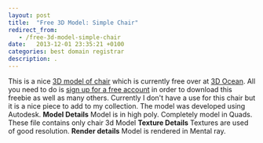 ```yaml
---
layout: post
title:  "Free 3D Model: Simple Chair"
redirect_from:
   - /free-3d-model-simple-chair
date:   2013-12-01 23:35:21 +0100
categories: best domain registrar
description: .
---
```


This is a nice [3D model of chair](http://3docean.net/item/chair/5963945?WT.ac=free_file&WT.seg_1=free_file&WT.z_author=kushal_chaudhari&ref=Bigideaguy "3D model of a chair") which is currently free over at [3D Ocean](http://3docean.net/?ref=Bigideaguy "3D Ocean"). All you need to do is [sign up for a free account](https://account.envato.com/sign_up?to=3docean&ref=Bigideaguy "Sign up for a free account") in order to download this freebie as well as many others. Currently I don't have a use for this chair but it is a nice piece to add to my collection. The model was developed using Autodesk. **Model Details** Model is in high poly. Completely model in Quads. These file contains only chair 3d Model **Texture Details** Textures are used of good resolution. **Render details** Model is rendered in Mental ray.